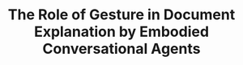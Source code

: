 ---
name: "The Role Of Gesture In Document"
title: "The Role of Gesture in Document Explanation by Embodied Conversational Agents"
journal: "journal name" 
project: ["Health Document Explanation by Relational Agents"]
event: "International Journal of Semantic Computing, Vol. 2, No. 1, 47-70"
authors:
- name: "Bickmore, T."
- name: "Pfeifer, L."
- name: "Yin, L."
year: 2008
resources:
- name: "SemanticComputing"
  src: "SemanticComputing.pdf"
external_url: null
draft: false 
headless: true
---